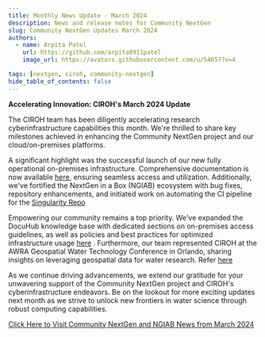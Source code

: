 ```yaml
---
title: Monthly News Update - March 2024
description: News and release notes for Community NextGen
slug: Community NextGen Updates March 2024
authors:
  - name: Arpita Patel
    url: https://github.com/arpita0911patel
    image_url: https://avatars.githubusercontent.com/u/54657?v=4

tags: [nextgen, ciroh, community-nextgen]
hide_table_of_contents: false
---
```


<strong>Accelerating Innovation: CIROH's March 2024 Update</strong>


The CIROH team has been diligently accelerating research cyberinfrastructure capabilities this month. We're thrilled to share key milestones achieved in enhancing the Community NextGen project and our cloud/on-premises platforms.

A significant highlight was the successful launch of our new fully operational on-premises infrastructure. Comprehensive documentation is now available [here](/docs/services/on-prem/), ensuring seamless access and utilization. Additionally, we've fortified the NextGen in a Box (NGIAB) ecosystem with bug fixes, repository enhancements, and initiated work on automating the CI pipeline for the [Singularity Repo](https://github.com/CIROH-UA/Ngen-Singularity)

Empowering our community remains a top priority. We've expanded the DocuHub knowledge base with dedicated sections on on-premises access guidelines, as well as policies and best practices for optimized infrastructure usage [here](/docs/policies/intro) . Furthermore, our team represented CIROH at the AWRA Geospatial Water Technology Conference in Orlando, sharing insights on leveraging geospatial data for water research. Refer [here](https://github.com/CIROH-UA/Conferences/tree/main/2024-03-26\_AWRA\_GeospatialWaterTechnology)

As we continue driving advancements, we extend our gratitude for your unwavering support of the Community NextGen project and CIROH's cyberinfrastructure endeavors. Be on the lookout for more exciting updates next month as we strive to unlock new frontiers in water science through robust computing capabilities.

[Click Here to Visit Community NextGen and NGIAB News from March 2024](/docs/products/community-nextgen/nextgeninaboxDocker/news)